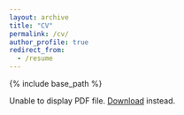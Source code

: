 ```yaml
---
layout: archive
title: "CV"
permalink: /cv/
author_profile: true
redirect_from:
  - /resume
---
```


{% include base_path %}
<object data="../files/CV_Ballantyne.pdf" type="application/pdf" width="100%" height="500px">
<p>Unable to display PDF file. <a href="../files/CV_Ballantyne.pdf">Download</a> instead.</p>
</object>
